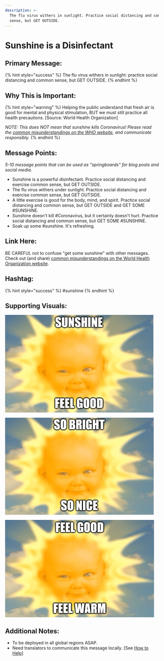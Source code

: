 ```yaml
---
description: >-
  The flu virus withers in sunlight. Practice social distancing and common
  sense, but GET OUTSIDE.
---
```


# Sunshine is a Disinfectant

## Primary Message:

{% hint style="success" %}
The flu virus withers in sunlight: practice social distancing and common sense, but GET OUTSIDE.
{% endhint %}

## Why This is Important:

{% hint style="warning" %}
Helping the public understand that fresh air is good for mental and physical stimulation, BUT we must still practice all health precautions. \[Source: World Health Organization\]

_NOTE: This does NOT mean that sunshine kills Coronavirus! Please read the_ [_common misunderstandings on the WHO website_](https://www.who.int/emergencies/diseases/novel-coronavirus-2019/advice-for-public/myth-busters)_, and communicate responsibly._
{% endhint %}

## Message Points:

_5-10 message points that can be used as "springboards" for blog posts and social media._

* Sunshine is a powerful disinfectant. Practice social distancing and exercise common sense, but GET OUTSIDE. 
* The flu virus withers under sunlight. Practice social distancing and exercise common sense, but GET OUTSIDE.
* A little exercise is good for the body, mind, and spirit. Practice social distancing and common sense, but GET OUTSIDE and GET SOME \#SUNSHINE.
* Sunshine doesn't kill \#Coronavirus, but it certainly doesn't hurt. Practice social distancing and common sense, but GET SOME \#SUNSHINE.
* Soak up some \#sunshine. It's refreshing. 

## Link Here:

BE CAREFUL not to confuse "get some sunshine" with other messages. Check out \(and share\) [common misunderstandings on the World Health Organization website](https://www.who.int/emergencies/diseases/novel-coronavirus-2019/advice-for-public/myth-busters).

## Hashtag:

{% hint style="success" %}
\#sunshine
{% endhint %}

## Supporting Visuals:

![](../.gitbook/assets/sunshine-feel-good.png)

![](../.gitbook/assets/sunshine-so-bright.png)

![](../.gitbook/assets/sunshine-feel-warm.png)

## Additional Notes:

* To be deployed in all global regions ASAP.
* Need translators to communicate this message locally. \[See [How to Help](../how-to-help.md)\]


